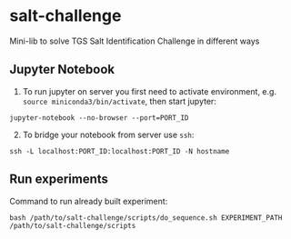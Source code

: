 # salt-challenge
Mini-lib to solve TGS Salt Identification Challenge in different ways

## Jupyter Notebook
1. To run jupyter on server you first need to activate environment, e.g. `source miniconda3/bin/activate`, then start jupyter:

```
jupyter-notebook --no-browser --port=PORT_ID
```

2. To bridge your notebook from server use `ssh`:

```
ssh -L localhost:PORT_ID:localhost:PORT_ID -N hostname
```

## Run experiments

Command to run already built experiment:

```
bash /path/to/salt-challenge/scripts/do_sequence.sh EXPERIMENT_PATH /path/to/salt-challenge/scripts
```
